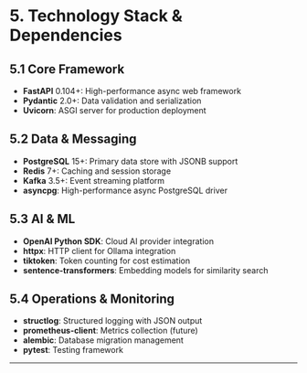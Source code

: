 # 5. Technology Stack & Dependencies

## 5.1 Core Framework
- **FastAPI** 0.104+: High-performance async web framework
- **Pydantic** 2.0+: Data validation and serialization
- **Uvicorn**: ASGI server for production deployment

## 5.2 Data & Messaging
- **PostgreSQL** 15+: Primary data store with JSONB support
- **Redis** 7+: Caching and session storage
- **Kafka** 3.5+: Event streaming platform
- **asyncpg**: High-performance async PostgreSQL driver

## 5.3 AI & ML
- **OpenAI Python SDK**: Cloud AI provider integration
- **httpx**: HTTP client for Ollama integration
- **tiktoken**: Token counting for cost estimation
- **sentence-transformers**: Embedding models for similarity search

## 5.4 Operations & Monitoring
- **structlog**: Structured logging with JSON output
- **prometheus-client**: Metrics collection (future)
- **alembic**: Database migration management
- **pytest**: Testing framework

---
